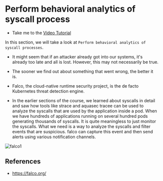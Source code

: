 # Perform behavioral analytics of syscall process

  - Take me to the [Video Tutorial](https://kodekloud.com/topic/perform-behavioral-analytics-of-syscall-process/)

In this section, we will take a look at `Perform behavioral analytics of syscall processes`.

  - It might seem that if an attacker already got into our systems, it's already too late and all is lost. However, this may not necessarily be true.

  - The sooner we find out about something that went wrong, the better it is.

  - Falco, the cloud-native runtime security project, is the de facto Kubernetes threat detection engine.

  - In the earlier sections of the course, we learned about syscalls in detail and saw how tools like strace and aquasec tracee can be used to analyze the syscalls that are used by the application inside a pod. When we have hundreds of applications running on several hundred pods generating thousands of syscalls. It is quite meaningless to just monitor the syscalls. What we need is a way to analyze the syscalls and filter events that are suspicious. falco can capture this event and then send alerts using various notification channels.

  ![falco1](../../images/falco1.png)



## References

- https://falco.org/
